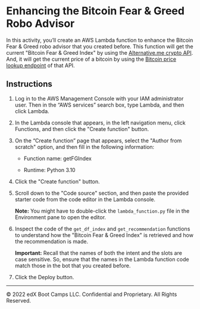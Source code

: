 # Enhancing the Bitcoin Fear & Greed Robo Advisor

In this activity, you’ll create an AWS Lambda function to enhance the Bitcoin Fear & Greed robo advisor that you created before. This function will get the current "Bitcoin Fear & Greed Index" by using the [Alternative.me crypto API](https://alternative.me/crypto/fear-and-greed-index/). And, it will get the current price of a bitcoin by using the [Bitcoin price lookup endpoint](https://api.alternative.me/v2/ticker/bitcoin/?convert=USD) of that API.

## Instructions

1. Log in to the AWS Management Console with your IAM administrator user. Then in the “AWS services” search box, type Lambda, and then click Lambda.

2. In the Lambda console that appears, in the left navigation menu, click Functions, and then click the "Create function" button.

3. On the “Create function” page that appears, select the "Author from scratch" option, and then fill in the following information:

    * Function name: getFGIndex

    * Runtime: Python 3.10

4. Click the "Create function" button.

5. Scroll down to the "Code source" section, and then paste the provided starter code from the code editor in the Lambda console.

    **Note:** You might have to double-click the `lambda_function.py` file in the Environment pane to open the editor.

6. Inspect the code of the `get_df_index` and `get_recommendation` functions to understand how the "Bitcoin Fear & Greed Index" is retrieved and how the recommendation is made.

    **Important:** Recall that the names of both the intent and the slots are case sensitive. So, ensure that the names in the Lambda function code match those in the bot that you created before.

6. Click the Deploy button.

---

© 2022 edX Boot Camps LLC. Confidential and Proprietary. All Rights Reserved.